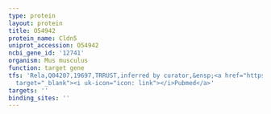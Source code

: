 ```yaml
---
type: protein
layout: protein
title: O54942
protein_name: Cldn5
uniprot_accession: O54942
ncbi_gene_id: '12741'
organism: Mus musculus
function: target gene
tfs: 'Rela,Q04207,19697,TRRUST,inferred by curator,&ensp;<a href="https://www.ncbi.nlm.nih.gov/pubmed/?term=22138107%5Buid%5D"
  target="_blank"><i uk-icon="icon: link"></i>Pubmed</a>'
targets: ''
binding_sites: ''
---
```

